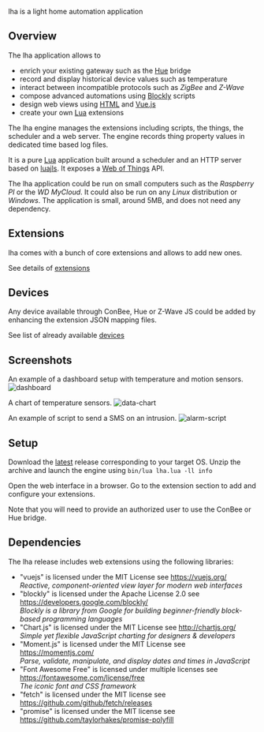 lha is a light home automation application

## Overview

The lha application allows to
* enrich your existing gateway such as the [Hue](https://www.philips-hue.com/) bridge
* record and display historical device values such as temperature
* interact between incompatible protocols such as _ZigBee_ and _Z-Wave_
* compose advanced automations using [Blockly](https://developers.google.com/blockly/) scripts
* design web views using [HTML](https://html.spec.whatwg.org/) and [Vue.js](https://v2.vuejs.org/)
* create your own [Lua](https://www.lua.org/) extensions

The lha engine manages the extensions including scripts, the things, the scheduler and a web server.
The engine records thing property values in dedicated time based log files.

It is a pure [Lua](https://www.lua.org/) application built around a scheduler and an HTTP server based on [luajls](https://github.com/javalikescript/luajls).
It exposes a [Web of Things](https://iot.mozilla.org/wot/) API.

The lha application could be run on small computers such as the _Raspberry PI_ or the _WD MyCloud_.
It could also be run on any _Linux_ distribution or _Windows_.
The application is small, around 5MB, and does not need any dependency.

## Extensions

lha comes with a bunch of core extensions and allows to add new ones.

See details of [extensions](extensions.md)

## Devices

Any device available through ConBee, Hue or Z-Wave JS could be added by enhancing the extension JSON mapping files.

See list of already available [devices](devices.md)

## Screenshots

An example of a dashboard setup with temperature and motion sensors.
![dashboard](https://user-images.githubusercontent.com/9386420/170430755-c585a479-1277-4eac-a8a8-fc15bcec452d.png)

A chart of temperature sensors.
![data-chart](https://user-images.githubusercontent.com/9386420/170430776-2f4277ba-039f-426c-8c2a-60c7d8bef64a.png)

An example of script to send a SMS on an intrusion.
![alarm-script](https://user-images.githubusercontent.com/9386420/170430789-86008c90-5a5a-4f2c-bd82-911addb9d373.png)

## Setup

Download the [latest](https://github.com/javalikescript/lha/releases/latest) release corresponding to your target OS.
Unzip the archive and launch the engine using `bin/lua lha.lua -ll info`

Open the web interface in a browser.
Go to the extension section to add and configure your extensions.

Note that you will need to provide an authorized user to use the ConBee or Hue bridge.

## Dependencies

The lha release includes web extensions using the following libraries:
* "vuejs" is licensed under the MIT License see https://vuejs.org/  
*Reactive, component-oriented view layer for modern web interfaces*
* "blockly" is licensed under the Apache License 2.0 see https://developers.google.com/blockly/  
*Blockly is a library from Google for building beginner-friendly block-based programming languages*
* "Chart.js" is licensed under the MIT License see http://chartjs.org/  
*Simple yet flexible JavaScript charting for designers & developers*
* "Moment.js" is licensed under the MIT License see https://momentjs.com/  
*Parse, validate, manipulate, and display dates and times in JavaScript*
* "Font Awesome Free" is licensed under multiple licenses see https://fontawesome.com/license/free  
*The iconic font and CSS framework*
* "fetch" is licensed under the MIT license see https://github.com/github/fetch/releases
* "promise" is licensed under the MIT license see https://github.com/taylorhakes/promise-polyfill
